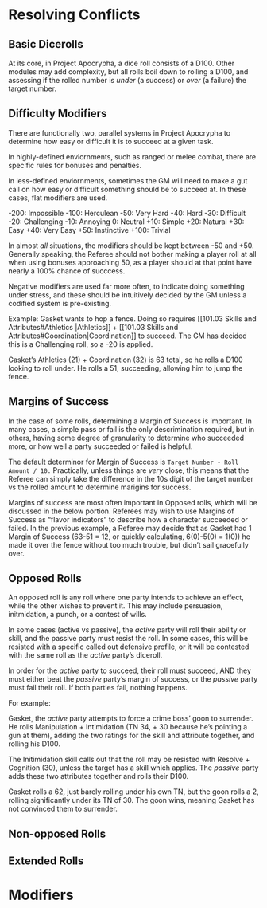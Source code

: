 # Resolving Conflicts

## Basic Dicerolls
At its core, in Project Apocrypha, a dice roll consists of a D100. Other modules may add complexity, but all rolls boil down to rolling a D100, and assessing if the rolled number is *under* (a success) or *over* (a failure) the target number. 

## Difficulty Modifiers

There are functionally two, parallel systems in Project Apocrypha to determine how easy or difficult it is to succeed at a given task.

In highly-defined enviornments, such as ranged or melee combat, there are specific rules for bonuses and penalties. 

In less-defined enviornments, sometimes the GM will need to make a gut call on how easy or difficult something should be to succeed at. In these cases, flat modifiers are used.

-200: Impossible
-100: Herculean
-50: Very Hard
-40: Hard
-30: Difficult
-20: Challenging
-10: Annoying
0: Neutral
+10: Simple
+20: Natural
+30: Easy
+40: Very Easy
+50: Instinctive
+100: Trivial

In almost *all* situations, the modifiers should be kept between -50 and +50. Generally speaking, the Referee should not bother making a player roll at all when using bonuses approaching 50, as a player should at that point have nearly a 100% chance of succcess.

Negative modifiers are used far more often, to indicate doing something under stress, and these should be intuitively decided by the GM unless a codified system is pre-existing.


Example:
Gasket wants to hop a fence. Doing so requires [[101.03 Skills and Attributes#Athletics |Athletics]] + [[101.03 Skills and Attributes#Coordination|Coordination]] to succeed. The GM has decided this is a Challenging roll, so a -20 is applied.

Gasket’s Athletics (21) + Coordination (32) is 63 total, so he rolls a D100 looking to roll under. He rolls a 51, succeeding, allowing him to jump the fence.


## Margins of Success
In the case of some rolls, determining a Margin of Success is important. In many cases, a simple pass or fail is the only descrimination required, but in others, having some degree of granularity to determine who succeeded more, or how well a party succeeded or failed is helpful.

The default determinor for Margin of Success is `Target Number - Roll Amount / 10.` Practically, unless things are *very* close, this means that the Referee can simply take the difference in the 10s digit of the target number vs the rolled amount to determine marigins for success.

Margins of success are most often important in Opposed rolls, which will be discussed in the below portion. Referees may wish to use Margins of Success as “flavor indicators” to describe how a character succeeded or failed. In the previous example, a Referee may decide that as Gasket had 1 Margin of Success (63-51 = 12, or quickly calculating, 6(0)-5(0) = 1(0)) he made it over the fence without too much trouble, but didn’t sail gracefully over.

## Opposed Rolls
An opposed roll is any roll where one party intends to achieve an effect, while the other wishes to prevent it. This may include persuasion, initmidation, a punch, or a contest of wills.

In some cases (active vs passive), the *active* party will roll their ability or skill, and the passive party must resist the roll. In some cases, this will be resisted with a specific called out defensive profile, or it will be contested with the same roll as the *active* party’s diceroll.

In order for the *active* party to succeed, their roll must succeed, AND they must either beat the *passive* party’s margin of success, or the *passive* party must fail their roll. If both parties fail, nothing happens. 

For example:

Gasket, the *active* party attempts to force a crime boss’ goon to surrender. He rolls Manipulation + Intimidation (TN 34, + 30 because he’s pointing a gun at them), adding the two ratings for the skill and attribute together, and rolling his D100. 

The Initimidation skill calls out that the roll may be resisted with Resolve + Cognition (30), unless the target has a skill which applies. The *passive* party adds these two attributes together and rolls their D100.

Gasket rolls a 62, just barely rolling under his own TN, but the goon rolls a 2, rolling significantly under its TN of 30. The goon wins, meaning Gasket has not convinced them to surrender.
## Non-opposed Rolls

## Extended Rolls



# Modifiers